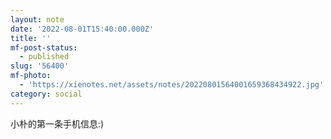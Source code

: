 ```yaml
---
layout: note
date: '2022-08-01T15:40:00.000Z'
title: ''
mf-post-status:
  - published
slug: '56400'
mf-photo:
  - 'https://xienotes.net/assets/notes/20220801564001659368434922.jpg'
category: social
---
```

小朴的第一条手机信息:)
